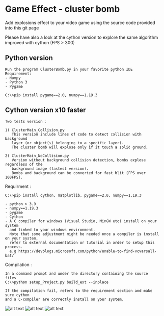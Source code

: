 
# Game Effect - cluster bomb 

Add explosions effect to your video game using the source code provided into this git page

Please have also a look at the cython version to explore the same algorithm improved with 
cython (FPS > 300)

## Python version 
```
Run the program ClusterBomb.py in your favorite python IDE 
Requirement: 
- Numpy
- Python 3
- Pygame

C:\>pip install pygame==2.0, numpy==1.19.3
```

## Cython version x10 faster

```
Two tests version :

1) ClusterMain_Collision.py 
   This version include lines of code to detect collision with background 
   layer (or object(s) belonging to a specific layer).
   The cluster bomb will explose only if it touch a solid ground.
   
2) ClusterMain_NoCollision.py
   Version without background collision detection, bombs explose regardless of the 
   background image (fastest version).
   Bombs and background can be converted for fast blit (FPS over 100FPS).
```
Requirment :

```
C:\>pip install cython, matplotlib, pygame==2.0, numpy==1.19.3 

- python > 3.0
- numpy==1.19.3
- pygame
- Cython
- A C compiler for windows (Visual Studio, MinGW etc) install on your system 
  and linked to your windows environment.
  Note that some adjustment might be needed once a compiler is install on your system, 
  refer to external documentation or tutorial in order to setup this process.
  e.g https://devblogs.microsoft.com/python/unable-to-find-vcvarsall-bat/
```

Compilation : 
```
In a command prompt and under the directory containing the source files
C:\>python setup_Project.py build_ext --inplace

If the compilation fail, refers to the requirement section and make sure cython 
and a C-compiler are correctly install on your system. 

```


![alt text](https://github.com/yoyoberenguer/GameEffect/blob/master/Screendump0.png)
![alt text](https://github.com/yoyoberenguer/GameEffect/blob/master/Screendump1.png)
![alt text](https://github.com/yoyoberenguer/GameEffect/blob/master/Screendump2.png)

